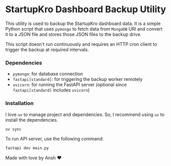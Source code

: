 # StartupKro Dashboard Backup Utility

This utility is used to backup the StartupKro dashboard data. It is a simple Python script that uses `pymongo` to fetch data from `MongoDB` URI and convert it to a JSON file and stores those JSON files to the backup drive.

This script doesn't run continuously and requires an HTTP cron client to trigger the backup at required intervals.

### Dependencies

- `pymongo`: for database connection
- `fastapi[standard]`: for triggering the backup worker remotely
- `uvicorn`: for running the FastAPI server (optional since `fastapi[standard]` includes `uvicorn`)

### Installation

I love `uv` to manage project and dependencies. So, I recommend using `uv` to install the dependencies.

```bash
uv sync
```

To run API server, use the following command:

```bash
fastapi dev main.py
```

Made with love by Ansh ❤️